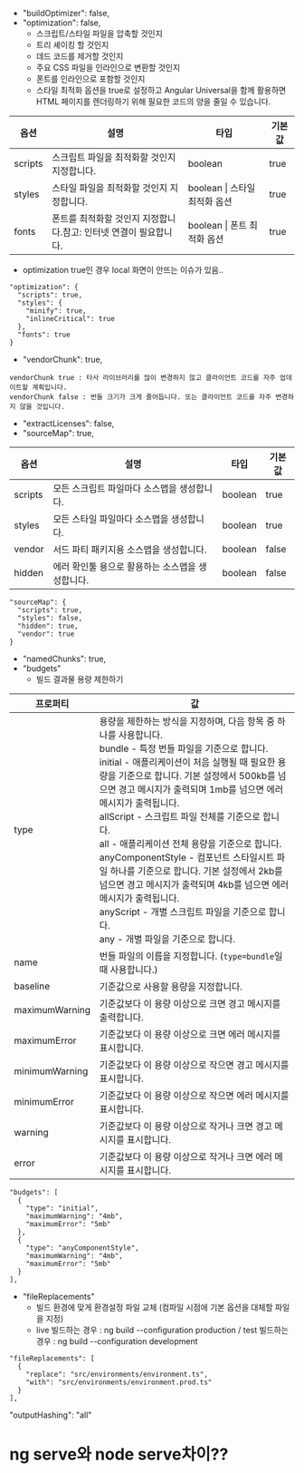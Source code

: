 - "buildOptimizer": false,
- "optimization": false,
  - 스크립트/스타일 파일을 압축할 것인지
  - 트리 셰이킹 할 것인지
  - 데드 코드를 제거할 것인지
  - 주요 CSS 파일을 인라인으로 변환할 것인지
  - 폰트를 인라인으로 포함할 것인지
  - 스타일 최적화 옵션을 true로 설정하고 Angular Universal을 함께 활용하면 HTML 페이지를 렌더링하기 위해 필요한 코드의 양을 줄일 수 있습니다.

|옵션   |설명                                     |타입   |기본값|
|-------|----------------------------------------|-------|------|
|scripts|스크립트 파일을 최적화할 것인지 지정합니다.	|boolean|true|
|styles|스타일 파일을 최적화할 것인지 지정합니다.	|boolean \| 스타일 최적화 옵션|true|
|fonts|폰트를 최적화할 것인지 지정합니다.참고: 인터넷 연결이 필요합니다.|boolean \| 폰트 최적화 옵션|true|


* optimization true인 경우 local 화면이 안뜨는 이슈가 있음..
```
"optimization": {
  "scripts": true,
  "styles": {
    "minify": true,
    "inlineCritical": true
  },
  "fonts": true
}
```
- "vendorChunk": true,
```
vendorChunk true : 타사 라이브러리를 많이 변경하지 않고 클라이언트 코드를 자주 업데이트할 계획입니다.
vendorChunk false : 번들 크기가 크게 줄어듭니다. 또는 클라이언트 코드를 자주 변경하지 않을 것입니다.
```
- "extractLicenses": false,
- "sourceMap": true,

|옵션   |설명                                     |타입   |기본값|
|-------|----------------------------------------|-------|------|
|scripts|모든 스크립트 파일마다 소스맵을 생성합니다.|boolean|true|
|styles|모든 스타일 파일마다 소스맵을 생성합니다.|boolean|true|
|vendor|서드 파티 패키지용 소스맵을 생성합니다.|boolean|false|
|hidden|에러 확인툴 용으로 활용하는 소스맵을 생성합니다.|boolean|false|

```
"sourceMap": {
  "scripts": true,
  "styles": false,
  "hidden": true,
  "vendor": true
}
```

- "namedChunks": true,
- "budgets"
  - 빌드 결과물 용량 제한하기

|프로퍼티 |값                                                             |
|--------|--------------------------------------------------------------|
|type|용량을 제한하는 방식을 지정하며, 다음 항목 중 하나를 사용합니다. <br> bundle - 특정 번들 파일을 기준으로 합니다. <br>initial - 애플리케이션이 처음 실행될 때 필요한 용량을 기준으로 합니다. 기본 설정에서 500kb를 넘으면 경고 메시지가 출력되며 1mb를 넘으면 에러 메시지가 출력됩니다. <br>allScript - 스크립트 파일 전체를 기준으로 합니다. <br>all - 애플리케이션 전체 용량을 기준으로 합니다. <br>anyComponentStyle - 컴포넌트 스타일시트 파일 하나를 기준으로 합니다. 기본 설정에서 2kb를 넘으면 경고 메시지가 출력되며 4kb를 넘으면 에러 메시지가 출력됩니다. <br>anyScript - 개별 스크립트 파일을 기준으로 합니다. <br>any - 개별 파일을 기준으로 합니다.|
|name|번들 파일의 이름을 지정합니다. (`type=bundle`일 때 사용합니다.)|
|baseline|기준값으로 사용할 용량을 지정합니다.|
|maximumWarning|기준값보다 이 용량 이상으로 크면 경고 메시지를 출력합니다.|
|maximumError|기준값보다 이 용량 이상으로 크면 에러 메시지를 표시합니다.|
|minimumWarning|기준값보다 이 용량 이상으로 작으면 경고 메시지를 표시합니다.|
|minimumError|기준값보다 이 용량 이상으로 작으면 에러 메시지를 표시합니다.|
|warning|기준값보다 이 용량 이상으로 작거나 크면 경고 메시지를 표시합니다.|
|error|기준값보다 이 용량 이상으로 작거나 크면 에러 메시지를 표시합니다.|


```
"budgets": [
  {
    "type": "initial",
    "maximumWarning": "4mb",
    "maximumError": "5mb"
  },
  {
    "type": "anyComponentStyle",
    "maximumWarning": "4mb",
    "maximumError": "5mb"
  }
],
```
- "fileReplacements"
  - 빌드 환경에 맞게 환경설정 파일 교체 (컴파일 시점에 기본 옵션을 대체할 파일을 지정)
  - live 빌드하는 경우 : ng build --configuration production / test 빌드하는 경우 : ng build --configuration development
```
"fileReplacements": [
  {
    "replace": "src/environments/environment.ts",
    "with": "src/environments/environment.prod.ts"
  }
],
```
"outputHashing": "all"


# ng serve와 node serve차이??
